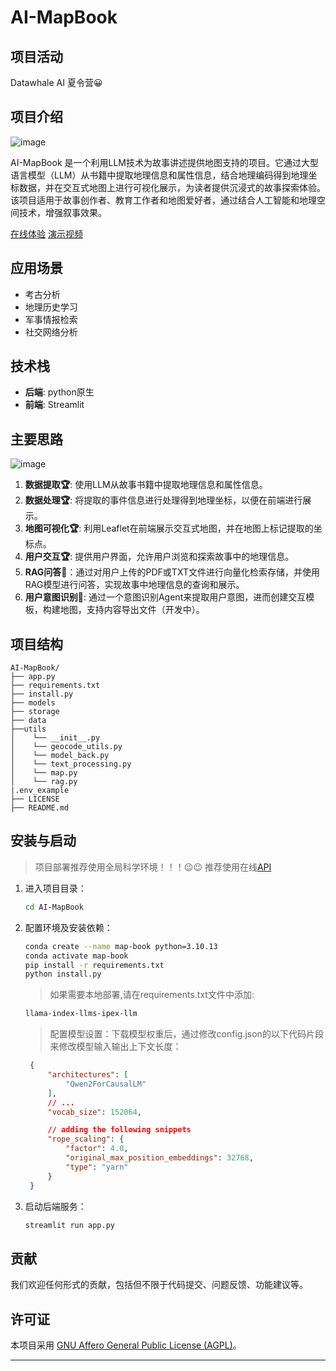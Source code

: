 # AI-MapBook

## 项目活动

Datawhale AI 夏令营😀

## 项目介绍

![image](https://github.com/user-attachments/assets/0dee61ff-f80b-47ca-b02c-fa0c768752ae)


AI-MapBook 是一个利用LLM技术为故事讲述提供地图支持的项目。它通过大型语言模型（LLM）从书籍中提取地理信息和属性信息，结合地理编码得到地理坐标数据，并在交互式地图上进行可视化展示，为读者提供沉浸式的故事探索体验。该项目适用于故事创作者、教育工作者和地图爱好者，通过结合人工智能和地理空间技术，增强叙事效果。

[在线体验](https://ai-mapbook-zasfamyfxydadn2x8qyros.streamlit.app/)
[演示视频](https://www.bilibili.com/video/BV1HpaoeTEST/?vd_source=e7e7a9aa0f8778cf8fc1a51dded02077)

## 应用场景

- 考古分析
- 地理历史学习
- 军事情报检索
- 社交网络分析

## 技术栈

- **后端**: python原生
- **前端**: Streamlit

## 主要思路

![image](https://github.com/user-attachments/assets/08ef18dc-7cac-4681-9558-d291b184c2c6)


1. **数据提取🏆**: 使用LLM从故事书籍中提取地理信息和属性信息。
2. **数据处理🏆**: 将提取的事件信息进行处理得到地理坐标，以便在前端进行展示。
3. **地图可视化🏆**: 利用Leaflet在前端展示交互式地图，并在地图上标记提取的坐标点。
4. **用户交互🏆**: 提供用户界面，允许用户浏览和探索故事中的地理信息。
5. **RAG问答🎯**：通过对用户上传的PDF或TXT文件进行向量化检索存储，并使用RAG模型进行问答，实现故事中地理信息的查询和展示。
6. **用户意图识别🎯**: 通过一个意图识别Agent来提取用户意图，进而创建交互模板，构建地图，支持内容导出文件（开发中）。
## 项目结构

```
AI-MapBook/
├── app.py
├── requirements.txt
├── install.py
├── models
├── storage
├── data
├──utils
│    └── __init__.py
│    └── geocode_utils.py
│    └── model_back.py
│    └── text_processing.py
│    └── map.py
│    └── rag.py
|.env_example
├── LICENSE
├── README.md
```

## 安装与启动
> 项目部署推荐使用全局科学环境！！！😉😉
> 推荐使用在线[API](https://platform.deepseek.com/usage)
1. 进入项目目录：
   ```sh
   cd AI-MapBook
   ```

2. 配置环境及安装依赖：
   ```sh
   conda create --name map-book python=3.10.13
   conda activate map-book
   pip install -r requirements.txt 
   python install.py
   ```
   > 如果需要本地部署,请在requirements.txt文件中添加:
   ```bash
   llama-index-llms-ipex-llm
   ```
   
   > 配置模型设置：下载模型权重后，通过修改config.json的以下代码片段来修改模型输入输出上下文长度：
   ```json
    {
        "architectures": [
            "Qwen2ForCausalLM"
        ],
        // ...
        "vocab_size": 152064,

        // adding the following snippets
        "rope_scaling": {
            "factor": 4.0,
            "original_max_position_embeddings": 32768,
            "type": "yarn"
        }
    }

   ```

3. 启动后端服务：
   ```sh
   streamlit run app.py
   ```
   

## 贡献

我们欢迎任何形式的贡献，包括但不限于代码提交、问题反馈、功能建议等。

## 许可证

本项目采用 [GNU Affero General Public License (AGPL)](LICENSE)。

---
